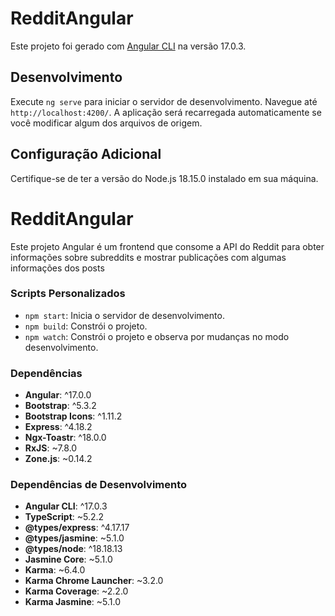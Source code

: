 # RedditAngular

Este projeto foi gerado com [Angular CLI](https://github.com/angular/angular-cli) na versão 17.0.3.

## Desenvolvimento

Execute `ng serve` para iniciar o servidor de desenvolvimento. Navegue até `http://localhost:4200/`. A aplicação será recarregada automaticamente se você modificar algum dos arquivos de origem.


## Configuração Adicional

Certifique-se de ter a versão do  Node.js  18.15.0 instalado em sua máquina.

# RedditAngular

Este projeto Angular é um frontend que consome a API do Reddit para obter informações sobre subreddits e mostrar publicações com algumas informações dos posts
### Scripts Personalizados

- `npm start`: Inicia o servidor de desenvolvimento.
- `npm build`: Constrói o projeto.
- `npm watch`: Constrói o projeto e observa por mudanças no modo desenvolvimento.

### Dependências

- **Angular**: ^17.0.0
- **Bootstrap**: ^5.3.2
- **Bootstrap Icons**: ^1.11.2
- **Express**: ^4.18.2
- **Ngx-Toastr**: ^18.0.0
- **RxJS**: ~7.8.0
- **Zone.js**: ~0.14.2

### Dependências de Desenvolvimento

- **Angular CLI**: ^17.0.3
- **TypeScript**: ~5.2.2
- **@types/express**: ^4.17.17
- **@types/jasmine**: ~5.1.0
- **@types/node**: ^18.18.13
- **Jasmine Core**: ~5.1.0
- **Karma**: ~6.4.0
- **Karma Chrome Launcher**: ~3.2.0
- **Karma Coverage**: ~2.2.0
- **Karma Jasmine**: ~5.1.0
